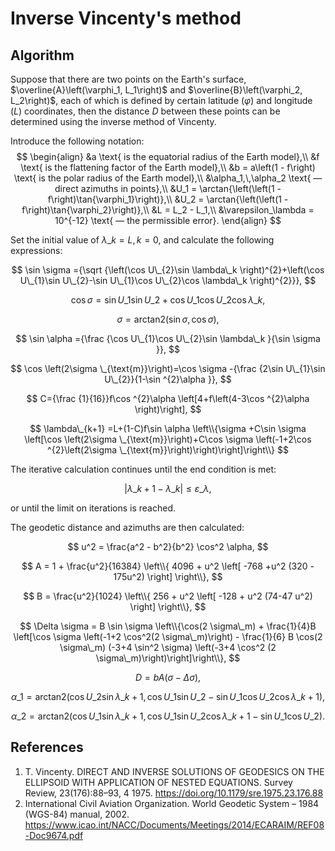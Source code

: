 # Inverse Vincenty's method

## Algorithm
Suppose that there are two points on the Earth's surface, $\overline{A}\left(\varphi_1, L_1\right)$ and $\overline{B}\left(\varphi_2, L_2\right)$, each of which is defined by certain latitude ($\varphi$) and longitude ($L$) coordinates, then the distance $D$ between these points can be determined using the inverse method of Vincenty.
	
Introduce the following notation:
$$
\begin{align}
    &a \text{ is the equatorial radius of the Earth model},\\
    &f \text{ is the flattening factor of the Earth model},\\
    &b = a\left(1 - f\right) \text{ is the polar radius of the Earth model},\\
    &\alpha_1,\,\alpha_2 \text{ — direct azimuths in points},\\
    &U_1 = \arctan{\left(\left(1 - f\right)\tan{\varphi_1}\right)},\\
    &U_2 = \arctan{\left(\left(1 - f\right)\tan{\varphi_2}\right)},\\
    &L = L_2 - L_1,\\
    &\varepsilon_\lambda = 10^{-12} \text{ — the permissible error}.
\end{align}
$$
	
Set the initial value of $\lambda\_k = L, k = 0$, and calculate the following expressions:

$$ \sin \sigma ={\sqrt {\left(\cos U\_{2}\sin \lambda\_k \right)^{2}+\left(\cos U\_{1}\sin U\_{2}-\sin U\_{1}\cos U\_{2}\cos \lambda\_k \right)^{2}}}, $$

$$ \cos \sigma =\sin U\_{1}\sin U\_{2}+\cos U\_{1}\cos U\_{2}\cos \lambda\_k, $$

$$ 	\sigma =\text {arctan2} \left(\sin \sigma ,\cos \sigma \right), $$

$$ \sin \alpha ={\frac {\cos U\_{1}\cos U\_{2}\sin \lambda\_k }{\sin \sigma }}, $$

$$ \cos \left(2\sigma \_{\text{m}}\right)=\cos \sigma -{\frac {2\sin U\_{1}\sin U\_{2}}{1-\sin ^{2}\alpha }}, $$

$$ C={\frac {1}{16}}f\cos ^{2}\alpha \left[4+f\left(4-3\cos ^{2}\alpha \right)\right], $$

$$ \lambda\_{k+1} =L+(1-C)f\sin \alpha \left\\{\sigma +C\sin \sigma \left[\cos \left(2\sigma \_{\text{m}}\right)+C\cos \sigma \left(-1+2\cos ^{2}\left(2\sigma \_{\text{m}}\right)\right)\right]\right\\} $$

The iterative calculation continues until the end condition is met:

$$ \left|\lambda\_{k+1}-\lambda\_{k}\right|\leq\varepsilon\_\lambda, $$

or until the limit on iterations is reached.

The geodetic distance and azimuths are then calculated:

$$ u^2 = \frac{a^2 - b^2}{b^2} \cos^2 \alpha, $$

$$ 	A = 1 + \frac{u^2}{16384} \left\\{ 4096 + u^2 \left[ -768 +u^2 (320 - 175u^2) \right] \right\\}, $$

$$ B = \frac{u^2}{1024} \left\\{ 256 + u^2 \left[ -128 + u^2 (74-47 u^2) \right] \right\\}, $$

$$ \Delta \sigma = B \sin \sigma \left\\{\cos(2 \sigma\_m) + \frac{1}{4}B  \left[\cos \sigma \left(-1+2 \cos^2(2 \sigma\_m)\right) - \frac{1}{6} B \cos(2 \sigma\_m)  (-3+4 \sin^2 \sigma) \left(-3+4 \cos^2 (2 \sigma\_m)\right)\right]\right\\}, $$

$$ D = b A\left(\sigma - \Delta \sigma\right), $$

$$ \alpha \_{1}=\text {arctan2} \left(\cos U\_{2}\sin \lambda\_{k+1} ,\cos U\_{1}\sin U\_{2}-\sin U\_{1}\cos U\_{2}\cos \lambda\_{k+1} \right), $$

$$ \alpha \_{2}=\text {arctan2} \left(\cos U\_{1}\sin \lambda\_{k+1} ,\cos U\_{1}\sin U\_{2}\cos \lambda\_{k+1} -\sin U\_{1}\cos U\_{2}\right). $$

## References
1. T. Vincenty. DIRECT AND INVERSE SOLUTIONS OF GEODESICS ON THE ELLIPSOID WITH APPLICATION OF NESTED EQUATIONS. Survey Review, 23(176):88–93, 4 1975. https://doi.org/10.1179/sre.1975.23.176.88
2. International Civil Aviation Organization. World Geodetic System – 1984 (WGS-84) manual, 2002. https://www.icao.int/NACC/Documents/Meetings/2014/ECARAIM/REF08-Doc9674.pdf
